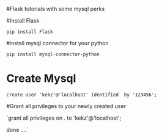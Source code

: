 #Flask tutorials with some mysql perks 


#Install  Flask

`pip install Flask`

#install  mysql connector for your python 

`pip install mysql-connector-python`



#  Create Mysql 

`create user 'kekz'@'localhost' identified  by '123456';`

#Grant all privileges to your newly created user  

`grant all privileges on *.* to 'kekz'@'localhost';

done ....`
